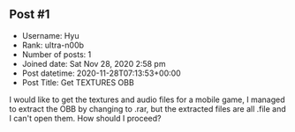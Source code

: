 ## Post #1
- Username: Hyu
- Rank: ultra-n00b
- Number of posts: 1
- Joined date: Sat Nov 28, 2020 2:58 pm
- Post datetime: 2020-11-28T07:13:53+00:00
- Post Title: Get TEXTURES OBB

I would like to get the textures and audio files for a mobile game, I managed to extract the OBB by changing to .rar, but the extracted files are all .file and I can't open them.  How should I proceed?
